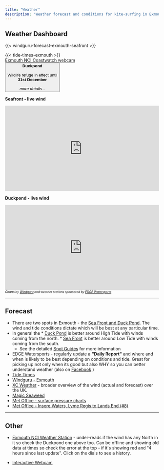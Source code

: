 ```yaml
---
title: "Weather"
description: "Weather forecast and conditions for kite-surfing in Exmouth (Duck Pond and Seafront)"
---
```


## Weather Dashboard

{{< windguru-forecast-exmouth-seafront >}}

<!-- TODO - some explanation of springs/neaps, high/low tides and what it means for us -->

<div class="row">
    <div class="col-lg-4 col-sm-12 text-center">
        {{< tide-times-exmouth >}}
    </div>
    <div class="col-lg-8 col-sm-12 text-center align-self-center">
        <div class="video-container text-center mt-2">
            <a href="https://exmouthcoastwatch.co.uk/webcam/" target="_blank" rel="noopener noreferrer">
                Exmouth NCI Coastwatch webcam
                <i class="fa fa-video-camera ml-2" style="font-size:200%" aria-hidden="true"></i>
            </a>
        </div>
               <div class="pt-3 pb-3">
            <button type="button" class="btn btn-warning" onclick="window.location.href='/spot-guide/duck-pond/#wildlife-refuge'">
                <i class="fa fa-twitter" aria-hidden="true"></i>
                &nbsp; 
                <strong>Duckpond</strong> &nbsp; <i class="fa fa-twitter" aria-hidden="true"></i>
                <br>&nbsp;<br>
                Wildlife refuge in effect until<br><strong>31st December</strong>
                <br>&nbsp;<br>
                <em>more details...</em>
            </button>
        </div>
    </div>
</div>

<style>
.windguru-container {
    overflow: hidden;
    position: relative;
    width:100%;
}
.windguru-container iframe {    
    top: 0;
    left: 0;
    width: 100%;
    height: 280px;
}
</style>

<!-- No widget for weather station, so just show in iFrame 

l = sponsor logo
n = spot name
g = graph
c = readings at bottom
height = 395 for all
       = 315 for g,c
-->

<!-- <div class="text-danger m-3"><strong>WARNING</strong> - Currently the Seafront weather station is stuck showing S wind direction and the Duckpond station is out of order. See <strong><a href="https://exmouthcoastwatch.co.uk/weather/" target="_blank" rel="noopener noreferrer">NCI Weather Station</a></strong></div> -->

<p class="mb-0"><strong>Seafront - live wind</strong></p>
<div class="windguru-container text-center">
<iframe src="https://www.windguru.cz/wglive-iframe.php?s=2395&wj=knots&tj=c&m=3&gsize=200&msize=200&show=g,c" frameborder="0"></iframe>
</div>
<p  class="mb-0"><strong>Duckpond - live wind</strong></p>
<div class="windguru-container text-center">
<iframe src="https://www.windguru.cz/wglive-iframe.php?s=1882&wj=knots&tj=c&m=3&gsize=200&msize=200&show=g,c" frameborder="0"></iframe>
<caption><em style="font-size:70%">Charts by <a href="https://www.windguru.cz/47887" target="_blank">Windguru</a> and weather stations sponsored by <a href="https://www.edgewatersports.com/" target="_blank">EDGE Watersports</a></em></caption>
</div>
    

<hr>

## Forecast
* There are two spots in Exmouth - the [Sea Front and Duck Pond](/spot-guide/). The wind and tide conditions dictate which will be best at any particular time.
* In general the
      * [Duck Pond](/spot-guide/duck-pond/) is better around High Tide with winds coming from the north.
      * [Sea Front](/spot-guide/seafront/) is better around Low Tide  with winds coming from the south.
   * See the detailed <a href="/spot-guide/">Spot Guides</a> for more information
* [EDGE Watersports](https://www.edgewatersports.com/live-conditions/) - regularly  update a <strong>"Daily Report"</strong> and where and when is likely to be best depending on conditions and tide. Great for picking up not only when its good but also WHY so you can better understand weather (also on [Facebook](https://www.facebook.com/edgewatersports) )
* [Tide Times](https://www.tidetimes.org.uk/exmouth-dock-tide-times)   
* [Windguru - Exmouth](https://www.windguru.cz/47887)
* [XC Weather](https://www.xcweather.co.uk/) - broader overview of the wind (actual and forecast) over the UK.
* [Magic Seaweed](https://magicseaweed.com/Exmouth-Surf-Report/164/)
* [Met Office - surface pressure charts](https://www.metoffice.gov.uk/weather/maps-and-charts/surface-pressure/)
* [Met Office - Insore Waters, Lyme Regis to Lands End (#8)](https://www.metoffice.gov.uk/weather/specialist-forecasts/coast-and-sea/inshore-waters-forecast#area8)

<hr>

## Other

* [Exmouth NCI Weather Station](https://exmouthcoastwatch.co.uk/weather/) - under-reads if the wind has any North in it so check the Duckpond one above too. Can be offline and showing old data at times so check the error at the top - if it's showing red and "4 hours since last update". Click on the dials to see a history.

* [Interactive Webcam](http://www.exmouthcam.co.uk/webcam/)

<!-- Warning modal -->

<!-- <div class="modal fade" id="seafrontWarningModal" tabindex="-1" role="dialog" aria-labelledby="seafrontWarningModalLabel" aria-hidden="true" data-backdrop="static">
  <div class="modal-dialog modal-lg" role="document">
    <div class="modal-content">      
      <div class="modal-body">
<div>

**Powerboat racing on seafront New Years day**

It is expected to start about 11:30 and take about half an hour but can be any time between 11am and 3pm depending on conditions.

The course is expected to run from Mamhead Slipway to opposite the Imperial Hotel, but can be anywhere between Mamhead and the Safe Water Mark (first bouy out ot sea).

**For safety and good relations please keep well clear.**

More details from the [Exeter Port Authority](https://www.facebook.com/ExeterPortAuthority/posts/2121978271285031) and [Exe Power Boat & Ski Club](http://www.exmouthskiclub.com/)

</div>
      </div>
      <div class="modal-footer">
        <button type="button" class="btn btn-success mx-auto" data-dismiss="modal">Gotcha, show me the Weather!</button>        
      </div>
    </div>
  </div>
</div> -->

<!-- Show warning on page load but just once  -->
<!-- <script>
    window.addEventListener("DOMContentLoaded",function() {
        const warningKey = "warnRaceOnce2";
         if (!document.cookie.split('; ').find(row => row.startsWith(warningKey))) {            
            document.cookie = warningKey + "=true; expires=Fri, 31 Dec 9999 23:59:59 GMT; Secure";
            $('#seafrontWarningModal').modal()   
        }        
    });
</script>  -->
